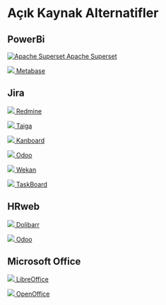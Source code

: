 # Açık Kaynak Alternatifler

## PowerBi
[![Apache Superset](https://avatars.githubusercontent.com/u/47359?s=48&v=4) Apache Superset](https://github.com/apache/superset)

[![](https://avatars.githubusercontent.com/u/10520629?s=48&v=4) Metabase](https://github.com/metabase/metabase)

## Jira
[![](https://avatars.githubusercontent.com/u/93662?s=48&v=4) Redmine](https://github.com/redmine/redmine)

[![](https://avatars.githubusercontent.com/u/6905422?s=48&v=4) Taiga](https://github.com/taigaio/taiga)

[![](https://avatars.githubusercontent.com/u/13722943?s=48&v=4) Kanboard](https://github.com/kanboard/kanboard)

[![](https://avatars.githubusercontent.com/u/6368483?s=48&v=4) Odoo](https://github.com/odoo/odoo)

[![](https://avatars.githubusercontent.com/u/11725037?s=48&v=4) Wekan](https://github.com/wekan/wekan)

[![](https://avatars.githubusercontent.com/u/419663?s=48&v=4) TaskBoard](https://github.com/kiswa/TaskBoard)

## HRweb
[![](https://avatars.githubusercontent.com/u/877491?s=48&v=4) Dolibarr](https://github.com/Dolibarr/dolibarr)

[![](https://avatars.githubusercontent.com/u/6368483?s=48&v=4) Odoo](https://github.com/odoo/odoo)

## Microsoft Office
[![](https://avatars.githubusercontent.com/u/5824056?s=48&v=4) LibreOffice](https://github.com/LibreOffice)

[![](https://avatars.githubusercontent.com/u/47359?s=48&v=4) OpenOffice](https://github.com/apache/openoffice)
